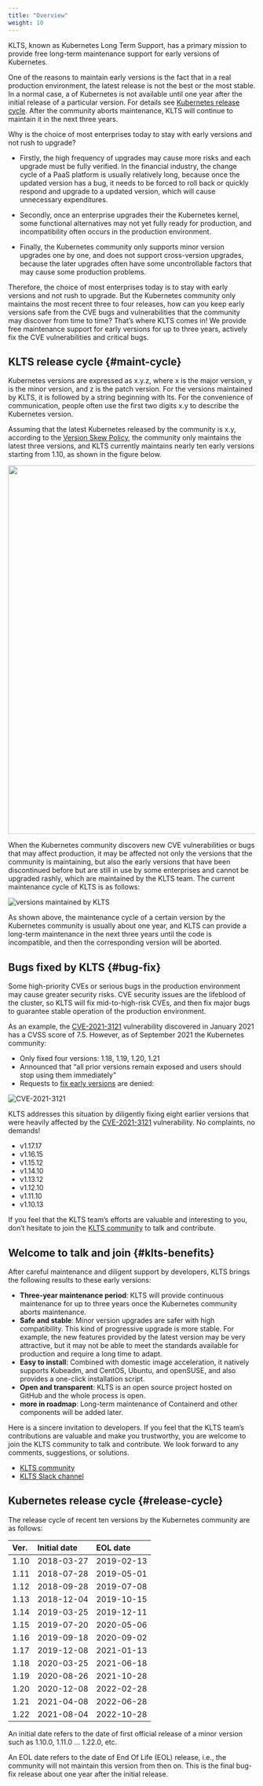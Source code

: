 ```yaml
---
title: "Overview"
weight: 10
---
```

KLTS, known as Kubernetes Long Term Support, has a primary mission to provide free long-term maintenance support for early versions of Kubernetes.  

One of the reasons to maintain early versions is the fact that in a real production environment, the latest release is not the best or the most stable. In a normal case, a of Kubernetes is not available until one year after the initial release of a particular version. For details see [Kubernetes release cycle](#release-cycle). After the community aborts maintenance, KLTS will continue to maintain it in the next three years.  

Why is the choice of most enterprises today to stay with early versions and not rush to upgrade?  

- Firstly, the high frequency of upgrades may cause more risks and each upgrade must be fully verified. In the financial industry, the change cycle of a PaaS platform is usually relatively long, because once the updated version has a bug, it needs to be forced to roll back or quickly respond and upgrade to a updated version, which will cause unnecessary expenditures.  

- Secondly, once an enterprise upgrades their the Kubernetes kernel, some functional alternatives may not yet fully ready for production, and incompatibility often occurs in the production environment.  

- Finally, the Kubernetes community only supports minor version upgrades one by one, and does not support cross-version upgrades, because the later upgrades often have some uncontrollable factors that may cause some production problems.  

Therefore, the choice of most enterprises today is to stay with early versions and not rush to upgrade. But the Kubernetes community only maintains the most recent three to four releases, how can you keep early versions safe from the CVE bugs and vulnerabilities that the community may discover from time to time? That’s where KLTS comes in! We provide free maintenance support for early versions for up to three years, actively fix the CVE vulnerabilities and critical bugs.  
## KLTS release cycle {#maint-cycle}
Kubernetes versions are expressed as x.y.z, where x is the major version, y is the minor version, and z is the patch version. For the versions maintained by KLTS, it is followed by a string beginning with lts. For the convenience of communication, people often use the first two digits x.y to describe the Kubernetes version.  


Assuming that the latest Kubernetes released by the community is x.y, according to the [Version Skew Policy](https://kubernetes.io/releases/version-skew-policy/#supported-versions), the community only maintains the latest three versions, and KLTS currently maintains nearly ten early versions starting from 1.10, as shown in the figure below.  

<img src="../klts_job.png" width="750">  

When the Kubernetes community discovers new CVE vulnerabilities or bugs that may affect production, it may be affected not only the versions that the community is maintaining, but also the early versions that have been discontinued before but are still in use by some enterprises and cannot be upgraded rashly, which are maintained by the KLTS team. The current maintenance cycle of KLTS is as follows:  

![versions maintained by KLTS](../whatKLTSdoes.png)

As shown above, the maintenance cycle of a certain version by the Kubernetes community is usually about one year, and KLTS can provide a long-term maintenance in the next three years until the code is incompatible, and then the corresponding version will be aborted.  
## Bugs fixed by KLTS {#bug-fix}
Some high-priority CVEs or serious bugs in the production environment may cause greater security risks. CVE security issues are the lifeblood of the cluster, so KLTS will fix mid-to-high-risk CVEs, and then fix major bugs to guarantee stable operation of the production environment.  

As an example, the [CVE-2021-3121](https://www.cvedetails.com/cve/CVE-2021-3121) vulnerability discovered in January 2021 has a CVSS score of 7.5. However, as of September 2021 the Kubernetes community:  

- Only fixed four versions: 1.18, 1.19, 1.20, 1.21
- Announced that “all prior versions remain exposed and users should stop using them immediately”
- Requests to [fix early versions](https://github.com/kubernetes/kubernetes/issues/101435) are denied:

![CVE-2021-3121](../cve2021.png)

KLTS addresses this situation by diligently fixing eight earlier versions that were heavily affected by the [CVE-2021-3121](https://www.cvedetails.com/cve/CVE-2021-3121) vulnerability. No complaints, no demands!

- v1.17.17
- v1.16.15
- v1.15.12
- v1.14.10
- v1.13.12
- v1.12.10
- v1.11.10
- v1.10.13

If you feel that the KLTS team’s efforts are valuable and interesting to you, don’t hesitate to join the [KLTS community](https://github.com/klts-io) to talk and contribute.
## Welcome to talk and join {#klts-benefits}
After careful maintenance and diligent support by developers, KLTS brings the following results to these early versions:

- **Three-year maintenance period**: KLTS will provide continuous maintenance for up to three years once the Kubernetes community aborts maintenance.
- **Safe and stable**: Minor version upgrades are safer with high compatibility. This kind of progressive upgrade is more stable. For example, the new features provided by the latest version may be very attractive, but it may not be able to meet the standards available for production and require a long time to adapt.
- **Easy to install**: Combined with domestic image acceleration, it natively supports Kubeadm, and CentOS, Ubuntu, and openSUSE, and also provides a one-click installation script.
- **Open and transparent**: KLTS is an open source project hosted on GitHub and the whole process is open.
- **more in roadmap**: Long-term maintenance of Containerd and other components will be added later.

Here is a sincere invitation to developers. If you feel that the KLTS team’s contributions are valuable and make you trustworthy, you are welcome to join the KLTS community to talk and contribute. We look forward to any comments, suggestions, or solutions.

- [KLTS community](https://github.com/klts-io)
- [KLTS Slack channel](https://klts.slack.com/archives/C02H8DMB6SZ)

## Kubernetes release cycle {#release-cycle}
The release cycle of recent ten versions by the Kubernetes community are as follows:

| **Ver.** | **Initial date** | **EOL date** |
| :----------- | :--------------- | :------------------- |
| 1.10         | 2018-03-27       | 2019-02-13           |
| 1.11         | 2018-07-28       | 2019-05-01           |
| 1.12         | 2018-09-28       | 2019-07-08           |
| 1.13         | 2018-12-04       | 2019-10-15           |
| 1.14         | 2019-03-25       | 2019-12-11           |
| 1.15         | 2019-07-20       | 2020-05-06           |
| 1.16         | 2019-09-18       | 2020-09-02           |
| 1.17         | 2019-12-08       | 2021-01-13           |
| 1.18         | 2020-03-25       | 2021-06-18           |
| 1.19         | 2020-08-26       | 2021-10-28           |
| 1.20         | 2020-12-08       | 2022-02-28           |
| 1.21         | 2021-04-08       | 2022-06-28           |
| 1.22         | 2021-08-04       | 2022-10-28           |

An initial date refers to the date of first official release of a minor version such as 1.10.0, 1.11.0 … 1.22.0, etc.  

An EOL date refers to the date of End Of Life (EOL) release, i.e., the community will not maintain this version from then on. This is the final bug-fix release about one year after the initial release.
